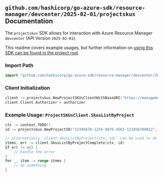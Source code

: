 
## `github.com/hashicorp/go-azure-sdk/resource-manager/devcenter/2025-02-01/projectskus` Documentation

The `projectskus` SDK allows for interaction with Azure Resource Manager `devcenter` (API Version `2025-02-01`).

This readme covers example usages, but further information on [using this SDK can be found in the project root](https://github.com/hashicorp/go-azure-sdk/tree/main/docs).

### Import Path

```go
import "github.com/hashicorp/go-azure-sdk/resource-manager/devcenter/2025-02-01/projectskus"
```


### Client Initialization

```go
client := projectskus.NewProjectSKUsClientWithBaseURI("https://management.azure.com")
client.Client.Authorizer = authorizer
```


### Example Usage: `ProjectSKUsClient.SkusListByProject`

```go
ctx := context.TODO()
id := projectskus.NewProjectID("12345678-1234-9876-4563-123456789012", "example-resource-group", "projectName")

// alternatively `client.SkusListByProject(ctx, id)` can be used to do batched pagination
items, err := client.SkusListByProjectComplete(ctx, id)
if err != nil {
	// handle the error
}
for _, item := range items {
	// do something
}
```
